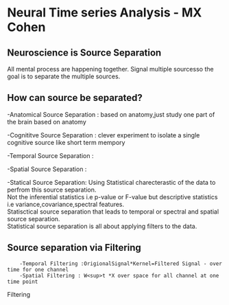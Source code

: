 # Neural Time series Analysis - MX Cohen

## Neuroscience is Source Separation
All mental process are happening together. Signal multiple sourcesso the goal is to separate the multiple sources.

## How can source be separated?
-Anatomical Source Separation : based on anatomy,just study one part of the brain based on anatomy

-Cognititve Source Separation : clever experiment to isolate a single cognitive source like short term mempory

-Temporal Source Separation :

-Spatial Source Separation :

-Statical Source Separation: Using Statistical charecterastic of the data to perfrom this source separation.   
        Not the inferential statistics i.e p-value or F-value but descriptive statistics i.e variance,covariance,spectral features.  
        Statisctical source separation that leads to temporal or spectral and spatial source separation.  
        Statistical source separation is all about applying filters to the data.  
        
        
  ## Source separation via Filtering
        -Temporal Filtering :OrigionalSignal*Kernel=Filtered Signal - over time for one channel
        -Spatial Filtering : W<sup>t *X over space for all channel at one time point
Filtering 
